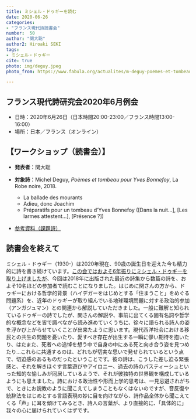 ```yaml
---
title: ミシェル・ドゥギーを読む
date: 2020-06-26
categories:
- "フランス現代詩読書会"
number:  50
author: "関大聡"
author2: Hiroaki SEKI
tags:
- ミシェル・ドゥギー
cite: true
photo: img/deguy.jpeg
photo_from: https://www.fabula.org/actualites/m-deguy-poemes-et-tombeau-pour-yves-bonnefoy_86113.php

---
```


## フランス現代詩研究会2020年6月例会

- 日時：2020年6月26日（日本時間20:00-23:00／フランス時間13:00-16:00）
- 場所：日本／フランス（オンライン）

<!--more-->

## 【ワークショップ（読書会）】

- **発表者**：関大聡

- **対象詩**：Michel Deguy, *Poèmes et tombeau pour Yves Bonnefoy*, La Robe noire, 2018.
    - La ballade des mourants
    - Adieu, donc Joachim
    - Préparatifs pour un tombeau d’Yves Bonnefoy ([Dans la nuit...], [Les larmes attestent...], [Présence ?])

- [参考資料（課題詩）](https://groups.google.com/d/msg/poesiecontemporaine/WhB1ZvanC6Q/YhNnKcxnBwAJ)


## 読書会を終えて

ミシェル・ドゥギー（1930-）は2020年現在、90歳の誕生日を迎えた今も精力的に詩を書き続けています。[この会ではおよそ6年振りにミシェル・ドゥギーを取り上げましたが](2014-05-30-deguy/)、今回は2018年に出版された最近の詩集から数篇の詩を、およそ10名ほどの参加者で読むことになりました。はじめに関さんの方から、ドゥギーにおける哲学的背景（ハイデガーをはじめとする「住まうこと」をめぐる問題系）を、近年のドゥギーが取り組んでいる地球環境問題に対する政治的参加（アンガジュマン）との関連から解説していただきました。一般に難解と知られているドゥギーの詩でしたが、関さんの解説や、事前に出てくる固有名詞や哲学的な概念などを皆で調べながら読み進めていくうちに、徐々に語られる詩人の姿を浮かび上がらせていくことが出来たように思います。現代西洋社会における移民との共生の問題を憂いたり、愛すべき存在が出生する一瞬に儚い期待を抱いたり、はたまた、死者への追悼を想う中で自身の中にある死と向き合う姿を見つめたり...これらに共通するのは、どれもが切実な思いで発せられているという点で、切迫感のあるものだったということです。彼の詩は、こうした差し迫る緊張感と、それを解きほぐす言葉遊びやアイロニー、過去の詩のパスティーシュといった知的な愉しみが同居しているようで、それが彼独特の世界観を構成しているようにも思えました。詩における政治性や形而上学的思考は、一見忌避されがちで、ときにお説教のように聞こえてしまうこともなくはないのですが、音反復や統辞法をはじめとする言語表現の妙に目を向けながら、詩作品全体から聞こえてくる「声」に耳を傾けてみるとき、詩人の言葉が、より直接的に、「具体的に」我々の心に届けられていくはずです。


<!--
以下、私森田による、各詩篇の報告及び感想となります。

### Présence ? (Préparatifs pour un tombeau d'Yves Bonnefoy)

この詩集の題名にも含まれているイヴ・ボヌフォワ（1923-2016年）について書かれた詩を取り上げるにあたり、ボヌフォワ研究者の久保田悠介さんから、ドゥギーとの関係を紹介していただきました。最初に読んだ「現前？」（Présence ?）と題されたこの詩は、明らかにボヌフォワの現前（présence）をめぐる思想が背景にあるように思われます。ボヌフォワにおける〈現前〉とは、一般的に「概念＝本質を拒否して、可感の世界、存在するもの＝現存［現前］への接近を詩に求めようとする」ものとして理解されているものです[^1]。この詩でも、〈現前〉を「存在、より『具体的には』、大切な存在がふと訪れ、現れる」可感的なものであるとしつつ、それがつねに「消滅の危機に晒されている」と言います。ここで気が付くのは、ボヌフォワにとっての「現前」が「現れる」ことが問題となる場合が多いのに対し、この詩では「消え去る瞬間」の方に重点が置かれているように見えることです。すなわち「愛する存在の消滅」、「『私』自らの『遺言なき』消滅」、「生を忘却させる微睡の介助者」といった〈死〉が、〈現前〉という一瞬と常に共にあるということでもあります。

〈現前〉はいつか死すべき運命にあります。ですが、〈現前〉が別の〈現前〉を作り出すとしたら、どうでしょう。「誕生の瞬間は復活である」から始まる二連目では、ハンナ・アーレントの「新生」が引用され、複数の〈現前〉（Présences）への可能性が語られています。人間が生まれることで、世界をやり直して、新しい世界を作り出す期待が込められています。これらの「新生児たち」を「言葉に導いていく」べきであるというのは、この複数の〈現前〉を詩作品として描き出すことを言っているようにも思えます。一連目の単数形の現前のときとは異なり、二連目の複数形の現前は「会食者たちが互いに顔を見せ合うときに到来する」ものだと言われます。この会食は、アーレントが『過去と未来の間』で引用するルネ・シャールの詩からの連想という可能性が指摘されましたが、ここで新生というイメージを再び思い起こすならば、産まれた時に顔を見る親と新生児の関係にも比べられるかもしれません。最後のイタリックで書かれた一文「愛する存在であるより愛される存在であることで、魂の伴侶たちの連結符が始まる」は、まだ愛されることしかできない、誕生したばかりの新生児のことを指しているのではないかと想像しました。

### La ballade des mourants

フランソワ・ヴィヨンの有名な死「首吊り人のバラッド」をオマージュした作品です。2017年にPO&SIE誌で発表されたものですが、いくつか。

tenter de vivreはValéryのオマージュになっている。

### Dans la nuit du tombeau ...

再びPréparatifs pour un tombeau d’Yves Bonnefoyからの一節です。

時間の関係上、ここまでしか読むことができませんでしたが、残りの詩もメーリングリスト上で議論できればと思います。

[^1]: 久保田悠介「イヴ・ボヌフォワ : バロックとイマージュ」、『学習院大学人文科学論集』、26号、2017年、86頁。

-->
